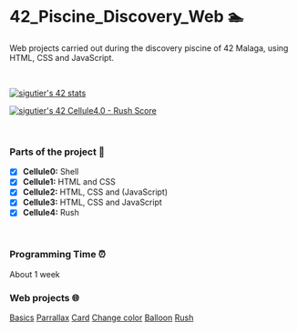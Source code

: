 # 42_Piscine_Discovery_Web 🏊

Web projects carried out during the discovery piscine of 42 Malaga, using HTML, CSS and JavaScript.

<br>

[![sigutier's 42 stats](https://badge42.vercel.app/api/v2/cl5067tao001609l72zr1yapf/stats?cursusId=3&coalitionId=undefined)](https://github.com/JaeSeoKim/badge42)

[![sigutier's 42 Cellule4.0 - Rush Score](https://badge42.vercel.app/api/v2/cl5067tao001609l72zr1yapf/project/2634349)](https://github.com/JaeSeoKim/badge42)

<br>

### Parts of the project 🧩

* [x] **Cellule0:** Shell
* [x] **Cellule1:** HTML and CSS
* [x] **Cellule2:** HTML, CSS and (JavaScript)
* [x] **Cellule3:** HTML, CSS and JavaScript
* [x] **Cellule4:** Rush

<br>

### Programming Time ⏰
About 1 week

### Web projects 🌐
[Basics](https://sigutier.github.io/42_Piscine_Discovery_Web/cell1/ex04/basics.html)
[Parrallax](https://sigutier.github.io/42_Piscine_Discovery_Web/cell2/ex02/parrallax.html)
[Card](https://sigutier.github.io/42_Piscine_Discovery_Web/cell2/ex03/card.html)
[Change color](https://sigutier.github.io/42_Piscine_Discovery_Web/cell3/ex00/backgroound.html)
[Balloon](https://sigutier.github.io/42_Piscine_Discovery_Web/cell3/ex01/balloon.html)
[Rush](https://sigutier.github.io/42_Piscine_Discovery_Web/Rush/rush.html)
